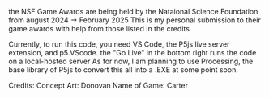 the NSF Game Awards are being held by the Nataional Science Foundation from august 2024 -> February 2025
This is my personal submission to their game awards with help from those listed in the credits

Currently, to run this code, you need VS Code, the P5js live server extension, and p5.VScode.
the "Go Live" in the bottom right runs the code on a local-hosted server
As for now, I am planning to use Processing, the base library of P5js to convert this all into a .EXE at some point soon.

Credits:
  Concept Art: Donovan
  Name of Game: Carter
